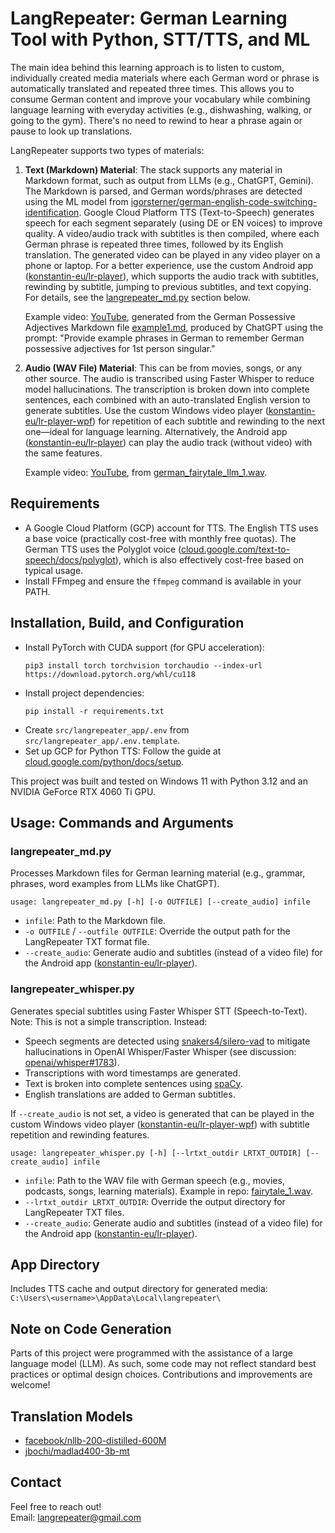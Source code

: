 # LangRepeater: German Learning Tool with Python, STT/TTS, and ML

The main idea behind this learning approach is to listen to custom, individually created media materials where each German word or phrase is automatically translated and repeated three times. This allows you to consume German content and improve your vocabulary while combining language learning with everyday activities (e.g., dishwashing, walking, or going to the gym). There's no need to rewind to hear a phrase again or pause to look up translations.

LangRepeater supports two types of materials:
1. **Text (Markdown) Material**: The stack supports any material in Markdown format, such as output from LLMs (e.g., ChatGPT, Gemini). The Markdown is parsed, and German words/phrases are detected using the ML model from [igorsterner/german-english-code-switching-identification](https://huggingface.co/igorsterner/german-english-code-switching-identification). Google Cloud Platform TTS (Text-to-Speech) generates speech for each segment separately (using DE or EN voices) to improve quality. A video/audio track with subtitles is then compiled, where each German phrase is repeated three times, followed by its English translation. The generated video can be played in any video player on a phone or laptop. For a better experience, use the custom Android app ([konstantin-eu/lr-player](https://github.com/konstantin-eu/lr-player)), which supports the audio track with subtitles, rewinding by subtitle, jumping to previous subtitles, and text copying. For details, see the [langrepeater_md.py](#langrepeater_mdpy) section below.

   Example video: [YouTube](https://www.youtube.com/watch?v=M8L4Ac__jgU), generated from the German Possessive Adjectives Markdown file [example1.md](examples_md/example1.md), produced by ChatGPT using the prompt: "Provide example phrases in German to remember German possessive adjectives for 1st person singular."

2. **Audio (WAV File) Material**: This can be from movies, songs, or any other source. The audio is transcribed using Faster Whisper to reduce model hallucinations. The transcription is broken down into complete sentences, each combined with an auto-translated English version to generate subtitles. Use the custom Windows video player ([konstantin-eu/lr-player-wpf](https://github.com/konstantin-eu/lr-player-wpf)) for repetition of each subtitle and rewinding to the next one—ideal for language learning. Alternatively, the Android app ([konstantin-eu/lr-player](https://github.com/konstantin-eu/lr-player)) can play the audio track (without video) with the same features.

   Example video: [YouTube](https://www.youtube.com/watch?v=XFTBIWYSbRA), from [german_fairytale_llm_1.wav](audio/german_fairytale_llm_1.wav).

## Requirements
- A Google Cloud Platform (GCP) account for TTS. The English TTS uses a base voice (practically cost-free with monthly free quotas). The German TTS uses the Polyglot voice ([cloud.google.com/text-to-speech/docs/polyglot](https://cloud.google.com/text-to-speech/docs/polyglot)), which is also effectively cost-free based on typical usage.
- Install FFmpeg and ensure the `ffmpeg` command is available in your PATH.

## Installation, Build, and Configuration
- Install PyTorch with CUDA support (for GPU acceleration):
  ```
  pip3 install torch torchvision torchaudio --index-url https://download.pytorch.org/whl/cu118
  ```
- Install project dependencies:
  ```
  pip install -r requirements.txt
  ```
- Create `src/langrepeater_app/.env` from `src/langrepeater_app/.env.template`.
- Set up GCP for Python TTS: Follow the guide at [cloud.google.com/python/docs/setup](https://cloud.google.com/python/docs/setup).

This project was built and tested on Windows 11 with Python 3.12 and an NVIDIA GeForce RTX 4060 Ti GPU.

## Usage: Commands and Arguments

### langrepeater_md.py
Processes Markdown files for German learning material (e.g., grammar, phrases, word examples from LLMs like ChatGPT).

```
usage: langrepeater_md.py [-h] [-o OUTFILE] [--create_audio] infile
```
- `infile`: Path to the Markdown file.
- `-o OUTFILE` / `--outfile OUTFILE`: Override the output path for the LangRepeater TXT format file.
- `--create_audio`: Generate audio and subtitles (instead of a video file) for the Android app ([konstantin-eu/lr-player](https://github.com/konstantin-eu/lr-player)).

### langrepeater_whisper.py
Generates special subtitles using Faster Whisper STT (Speech-to-Text). Note: This is not a simple transcription. Instead:
- Speech segments are detected using [snakers4/silero-vad](https://github.com/snakers4/silero-vad) to mitigate hallucinations in OpenAI Whisper/Faster Whisper (see discussion: [openai/whisper#1783](https://github.com/openai/whisper/discussions/1783)).
- Transcriptions with word timestamps are generated.
- Text is broken into complete sentences using [spaCy](https://spacy.io/).
- English translations are added to German subtitles.

If `--create_audio` is not set, a video is generated that can be played in the custom Windows video player ([konstantin-eu/lr-player-wpf](https://github.com/konstantin-eu/lr-player-wpf)) with subtitle repetition and rewinding features.

```
usage: langrepeater_whisper.py [-h] [--lrtxt_outdir LRTXT_OUTDIR] [--create_audio] infile
```
- `infile`: Path to the WAV file with German speech (e.g., movies, podcasts, songs, learning materials). Example in repo: [fairytale_1.wav](audio/fairytale_1.wav).
- `--lrtxt_outdir LRTXT_OUTDIR`: Override the output directory for LangRepeater TXT files.
- `--create_audio`: Generate audio and subtitles (instead of a video file) for the Android app ([konstantin-eu/lr-player](https://github.com/konstantin-eu/lr-player)).

## App Directory
Includes TTS cache and output directory for generated media:  
`C:\Users\<username>\AppData\Local\langrepeater\`

## Note on Code Generation
Parts of this project were programmed with the assistance of a large language model (LLM). As such, some code may not reflect standard best practices or optimal design choices. Contributions and improvements are welcome!

## Translation Models
- [facebook/nllb-200-distilled-600M](https://huggingface.co/facebook/nllb-200-distilled-600M)
- [jbochi/madlad400-3b-mt](https://huggingface.co/jbochi/madlad400-3b-mt)

## Contact
Feel free to reach out!  
Email: [langrepeater@gmail.com](mailto:langrepeater@gmail.com)